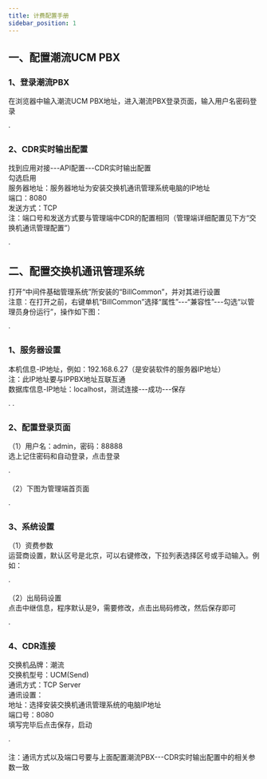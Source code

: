 ```yaml
---
title: 计费配置手册
sidebar_position: 1
---
```

## 一、配置潮流UCM PBX
### 1、登录潮流PBX
<p style={{marginLeft:"2em" ,fontSize:"20px"}}>
在浏览器中输入潮流UCM PBX地址，进入潮流PBX登录页面，输入用户名密码登录
</p>
<img src="/img/softwareInstall/Standalone/Grandstream/1/1.png" alt="" style={{ marginLeft: "4em"}} />·

### 2、CDR实时输出配置
<p style={{marginLeft:"2em" ,fontSize:"20px"}}>
找到应用对接---API配置---CDR实时输出配置<br />
勾选启用<br />
服务器地址：<span style={{ color:"red"}}>服务器地址为安装交换机通讯管理系统电脑的IP地址</span><br />
端口：<span style={{ color:"red"}}>8080</span><br />
发送方式：<span style={{ color:"red"}}>TCP</span><br />
<span style={{ color:"red"}}>注：端口号和发送方式要与管理端中CDR的配置相同（管理端详细配置见下方“交换机通讯管理配置”）</span>
</p>
<img src="/img/softwareInstall/Standalone/Grandstream/1/2.png" alt="" style={{ marginLeft: "4em"}} />·

## 二、配置交换机通讯管理系统
<p style={{marginLeft:"2em" ,fontSize:"20px"}}>
打开“中间件基础管理系统”所安装的“BillCommon”，并对其进行设置<br />
<span style={{ color:"red"}}>注意：在打开之前，右键单机“BillCommon”选择“属性”---“兼容性”---勾选“以管理员身份运行”，操作如下图：</span>
</p>
<img src="/img/softwareInstall/Standalone/Grandstream/1/3.png" alt="" style={{ marginLeft: "4em"}} />·

### 1、服务器设置
<p style={{marginLeft:"2em" ,fontSize:"20px"}}>
本机信息-IP地址，例如：192.168.6.27（是安装软件的服务器IP地址）<span style={{ color:"red"}}><br />注：此IP地址要与IPPBX地址互联互通</span><br />
数据库信息-IP地址：localhost，测试连接---成功---保存
</p>
<img src="/img/softwareInstall/Standalone/Grandstream/1/4.png" alt="" style={{ marginLeft: "4em"}} />·
<img src="/img/softwareInstall/Standalone/Grandstream/1/5.png" alt="" style={{ marginLeft: "4em"}} />·

### 2、配置登录页面
<p style={{marginLeft:"2em" ,fontSize:"20px"}}>
（1）用户名：admin，密码：88888<br />
选上记住密码和自动登录，点击登录
</p>
<img src="/img/softwareInstall/Standalone/Grandstream/1/6.png" alt="" style={{ marginLeft: "4em"}} />·

<p style={{marginLeft:"2em" ,fontSize:"20px"}}>
（2）下图为管理端首页面
</p>
<img src="/img/softwareInstall/Standalone/Grandstream/1/7.png" alt="" style={{ marginLeft: "4em"}} />·

### 3、系统设置
<p style={{marginLeft:"2em" ,fontSize:"20px"}}>
（1）资费参数<br />
运营商设置，默认区号是北京，可以右键修改，下拉列表选择区号或手动输入。例如：
</p>
<img src="/img/softwareInstall/Standalone/Grandstream/1/8.png" alt="" style={{ marginLeft: "4em"}} />·

<p style={{marginLeft:"2em" ,fontSize:"20px"}}>
（2）出局码设置<br />
点击中继信息，程序默认是9，需要修改，点击出局码修改，然后保存即可
</p>
<img src="/img/softwareInstall/Standalone/Grandstream/1/9.png" alt="" style={{ marginLeft: "4em"}} />·

### 4、CDR连接
<p style={{marginLeft:"2em" ,fontSize:"20px"}}>
交换机品牌：<span style={{ color:"red"}}>潮流</span><br />
交换机型号：<span style={{ color:"red"}}>UCM(Send)</span><br />
通讯方式：<span style={{ color:"red"}}>TCP Server</span><br />
通讯设置：<br />
地址：<span style={{ color:"red"}}>选择安装交换机通讯管理系统的电脑IP地址</span><br />
端口号：<span style={{ color:"red"}}>8080</span><br />
填写完毕后点击保存，启动
</p>
<img src="/img/softwareInstall/Standalone/Grandstream/1/10.png" alt="" style={{ marginLeft: "4em"}} />·

<p style={{marginLeft:"2em" ,color:"red" ,fontSize:"20px"}}>
注：通讯方式以及端口号要与上面配置潮流PBX---CDR实时输出配置中的相关参数一致
</p>